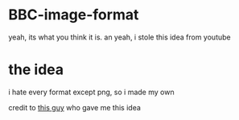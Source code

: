 # BBC-image-format
yeah, its what you think it is. an yeah, i stole this idea from youtube
# the idea
i hate every format except png, so i made my own

credit to [this guy](https://www.youtube.com/watch?v=48B8FPmMT0g) who gave me this idea
